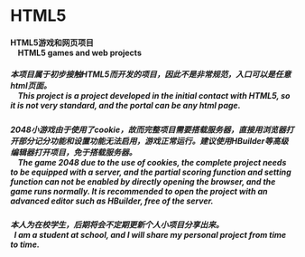 # HTML5
<h4>
HTML5游戏和网页项目<br>	
&nbsp;&nbsp;&nbsp;&nbsp;HTML5 games and web projects 
</h4>

<h5>
本项目属于初步接触HTML5而开发的项目，因此不是非常规范，入口可以是任意html页面。<br> 					
&nbsp;&nbsp;&nbsp;&nbsp;This project is a project developed in the initial contact with HTML5, so it is not very standard, and the portal can be any html page. 
</h5>

<h5>
2048小游戏由于使用了cookie，故而完整项目需要搭载服务器，直接用浏览器打开部分记分功能和设置功能无法启用，游戏正常运行。建议使用HBuilder等高级编辑器打开项目，免于搭载服务器。<br>
&nbsp;&nbsp;&nbsp;&nbsp;The game 2048 due to the use of cookies, the complete project needs to be equipped with a server, and the partial scoring function and setting function can not be enabled by directly opening the browser, and the game runs normally. It is recommended to open the project with an advanced editor such as HBuilder, free of the server.	
</h5>

<h5>
本人为在校学生，后期将会不定期更新个人小项目分享出来。<br>
&nbsp;&nbsp;I am a student at school, and I will share my personal project from time to time.
</h5>
